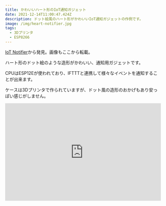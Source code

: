 ```yaml
---
title: かわいいハート形のIoT通知ガジェット
date: 2021-12-14T11:00:47.424Z
description: ドット絵風のハート形がかわいいIoT通知ガジェットの作例です。
image: /img/heart-notifier.jpg
tags:
  - 3Dプリンタ
  - ESP8266
---
```

[IoT Notifier](https://hackaday.io/project/171257-iot-notifier)から発見。画像もここから転載。

ハート形のドット絵のような造形がかわいい、通知用ガジェットです。

CPUはESP12Eが使われており、IFTTTと連携して様々なイベントを通知することが出来ます。

ケースは3Dプリンタで作られていますが、ドット風の造形のおかげもあり安っぽい感じがしません。

<iframe width="100%" height="315" src="https://www.youtube.com/embed/vCAcMm_txSM" title="YouTube video player" frameborder="0" allow="accelerometer; autoplay; clipboard-write; encrypted-media; gyroscope; picture-in-picture" allowfullscreen></iframe>
